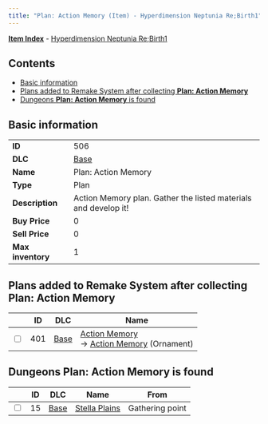 ```yaml
---
title: "Plan: Action Memory (Item) - Hyperdimension Neptunia Re;Birth1"
---
```


[**Item Index**](/neptunia/rb1/item/index.html) - [Hyperdimension Neptunia Re;Birth1](/neptunia/rb1)

## Contents

- [Basic information](#basic-information)
- [Plans added to Remake System after collecting **Plan: Action Memory**](#plans-added-to-remake-system-after-collecting-plan-action-memory)
- [Dungeons **Plan: Action Memory** is found](#dungeons-plan-action-memory-is-found)

## Basic information

|   |   |
| -- | -- |
| **ID** | 506 |
| **DLC** | [Base](/neptunia/rb1/dlc/1-base.html) |
| **Name** | Plan: Action Memory |
| **Type** | Plan |
| **Description** | Action Memory plan. Gather the listed materials and develop it! |
| **Buy Price** | 0 |
| **Sell Price** | 0 |
| **Max inventory** | 1 |


## Plans added to Remake System after collecting **Plan: Action Memory**

|    | ID | DLC | Name |
| -- | -- | --- | ---- |
| <input type="checkbox" id="rb1-remake-1-401" class="trackbox" /> | 401 | [Base](/neptunia/rb1/dlc/1-base.html) | [Action Memory](/neptunia/rb1/remake/1-401-action-memory.html)<br /> → [Action Memory](/neptunia/rb1/item/1-2727-action-memory.html) (Ornament) |


## Dungeons **Plan: Action Memory** is found

|    | ID | DLC | Name | From |
| -- | -- | --- | ---- | ---- |
| <input type="checkbox" id="rb1-dungeon-1-15" class="trackbox" /> | 15 | [Base](/neptunia/rb1/dlc/1-base.html) | [Stella Plains](/neptunia/rb1/dungeon/1-15-stella-plains.html) | Gathering point |
